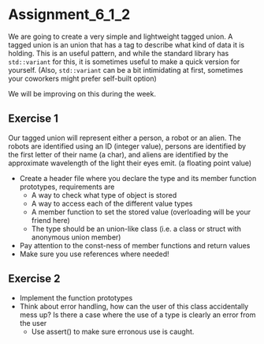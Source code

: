# Assignment_6_1_2

We are going to create a very simple and lightweight tagged union. 
A tagged union is an union that has a tag to describe what kind of data
it is holding.  This is an useful pattern, and while the standard library has
`std::variant` for this, it is sometimes useful to make a quick version
for yourself.  (Also, `std::variant` can be a bit intimidating at first,
sometimes your coworkers might prefer self-built option)

We will be improving on this during the week.

## Exercise 1

Our tagged union will represent either a person, a robot or an alien.  The robots are
identified using an ID (integer value), persons are identified by the first letter of their
name (a char), and aliens are identified by the approximate wavelength of the light
their eyes emit. (a floating point value)

- Create a header file where you declare the type and its member function prototypes,
requirements are
    - A way to check what type of object is stored
    - A way to access each of the different value types
    - A member function to set the stored value (overloading will be your friend here)
    - The type should be an union-like class (i.e. a class or struct with anonymous union member)
- Pay attention to the const-ness of member functions and return values
- Make sure you use references where needed!

## Exercise 2

- Implement the function prototypes
- Think about error handling, how can the user of this class accidentally mess
up? Is there a case where the use of a type is clearly an error from the user
    - Use assert() to make sure erronous use is caught.
